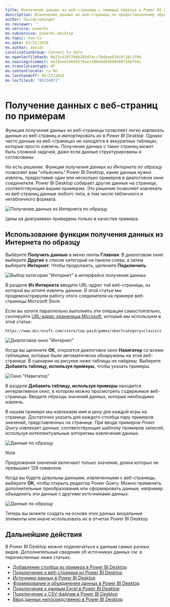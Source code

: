 ```yaml
---
title: Извлечение данных из веб-страницы с помощью образца в Power BI Desktop
description: Извлечение данных из веб-страницы по предоставленному образцу требуемых данных
author: davidiseminger
ms.reviewer: ''
ms.service: powerbi
ms.subservice: powerbi-desktop
ms.topic: how-to
ms.date: 01/21/2020
ms.author: davidi
LocalizationGroup: Connect to data
ms.openlocfilehash: 0e21c4397708b289d7eccfbdbaa839cbf16c1f0b
ms.sourcegitcommit: eef4eee24695570ae3186b4d8d99660df16bf54c
ms.translationtype: HT
ms.contentlocale: ru-RU
ms.lasthandoff: 06/23/2020
ms.locfileid: "85224071"
---
```

# <a name="get-webpage-data-by-providing-examples"></a>Получение данных с веб-страниц по примерам

Функция получения данных из веб-страницы позволяет легко извлекать данные из веб-страниц и импортировать их в *Power BI Desktop*. Однако часто данные на веб-страницах не находятся в аккуратных таблицах, которые просто извлечь. Получение данных с таких страниц может быть сложной задачей, даже если данные структурированы и согласованы.

Но есть решение. Функция *получения данных из Интернета по образцу* позволяет вам "объяснить" Power BI Desktop, какие данные нужно извлечь, предоставив один или несколько примеров в диалоговом окне соединителя. Power BI Desktop собирает другие данные на странице, соответствующие вашим примерам. Это решение позволяет извлекать из веб-страниц данные любого типа, в том числе табличного *и* нетабличного формата.

![Получение данных из Интернета по образцу](media/desktop-connect-to-web-by-example/web-by-example_01.png)

Цены на диаграммах приведены только в качестве примера.

## <a name="using-get-data-from-web-by-example"></a>Использование функции получения данных из Интернета по образцу

Выберите **Получить данные** в меню ленты **Главная**. В диалоговом окне выберите **Другие** в списке категорий на панели слева, а затем выберите **Интернет**. Чтобы продолжить, щелкните **Подключить**.

![Выбор категории "Интернет" в интерфейсе получения данных](media/desktop-connect-to-web-by-example/web-by-example_03.png)

В разделе **Из Интернета** введите URL-адрес той веб-страницы, из которой вы хотите извлечь данные. В этой статье мы продемонстрируем работу этого соединителя на примере веб-страницы Microsoft Store.

Если вы хотите параллельно выполнять эти операции самостоятельно, скопируйте [URL-адрес хранилища Microsoft](https://www.microsoft.com/store/top-paid/games/xbox?category=classics), который мы используем в этой статье:

    https://www.microsoft.com/store/top-paid/games/xbox?category=classics

![Диалоговое окно "Интернет"](media/desktop-connect-to-web-by-example/web-by-example_04.png)

Когда вы щелкнете **ОК**, откроется диалоговое окно **Навигатор** со всеми таблицами, которые были автоматически обнаружены на этой веб-странице. В сценарии на рисунке ниже таблицы не найдены. Выберите **Добавить таблицу, используя примеры**, чтобы указать примеры.

![Окно "Навигатор"](media/desktop-connect-to-web-by-example/web-by-example_05.png)

В разделе **Добавить таблицу, используя примеры** находится интерактивное окно, в котором можно просмотреть содержимое веб-страницы. Введите образцы значений данных, которые необходимо извлечь.

В нашем примере мы извлекаем *имя* и *цену* для каждой игры на странице. Достаточно указать для каждого столбца пару примеров значений, представленных на странице. При вводе примеров *Power Query* извлекает данные, соответствующие шаблону примеров записей, используя интеллектуальные алгоритмы извлечения данных.

![Данные по образцу](media/desktop-connect-to-web-by-example/web-by-example_06.png)

> [!NOTE]
> Предложения значений включают только значения, длина которых не превышает 128 символов.

Когда вы будете довольны данными, извлеченными с веб-страницы, выберите **ОК**, чтобы открыть редактор Power Query. Можно применить дополнительные преобразования или сформировать данные, например объединить эти данные с другими источниками данных.

![Данные по образцу](media/desktop-connect-to-web-by-example/web-by-example_07.png)

Теперь вы можете создать на основе этих данных визуальные элементы или иначе использовать их в отчетах Power BI Desktop.

## <a name="next-steps"></a>Дальнейшие действия

В Power BI Desktop можно подключаться к данным самых разных видов. Дополнительные сведения об источниках данных см. в перечисленных ниже статьях.

* [Добавление столбца из примера в Power BI Desktop](../create-reports/desktop-add-column-from-example.md)
* [Подключение к веб-странице из Power BI Desktop](desktop-connect-to-web.md)
* [Источники данных в Power BI Desktop](desktop-data-sources.md)
* [Формирование и объединение данных в Power BI Desktop](desktop-shape-and-combine-data.md)
* [Подключение к данным Excel в Power BI Desktop](desktop-connect-excel.md)
* [Подключение к CSV-файлам в Power BI Desktop](desktop-connect-csv.md)
* [Ввод данных непосредственно в Power BI Desktop](desktop-enter-data-directly-into-desktop.md)
